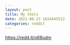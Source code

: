 ```yaml
--- 
layout: post 
title: My thots 
date: 2021-06-23 1624445522 
categories: reddit 
--- 
```

https://redd.it/o68udm
